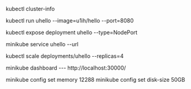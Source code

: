 kubectl cluster-info

kubectl run uhello --image=u1ih/hello --port=8080

kubectl expose deployment uhello --type=NodePort

minikube service uhello --url

kubectl scale deployments/uhello --replicas=4

minikube dashboard --- http://localhost:30000/


minikube config set memory 12288
minikube config set disk-size 50GB
